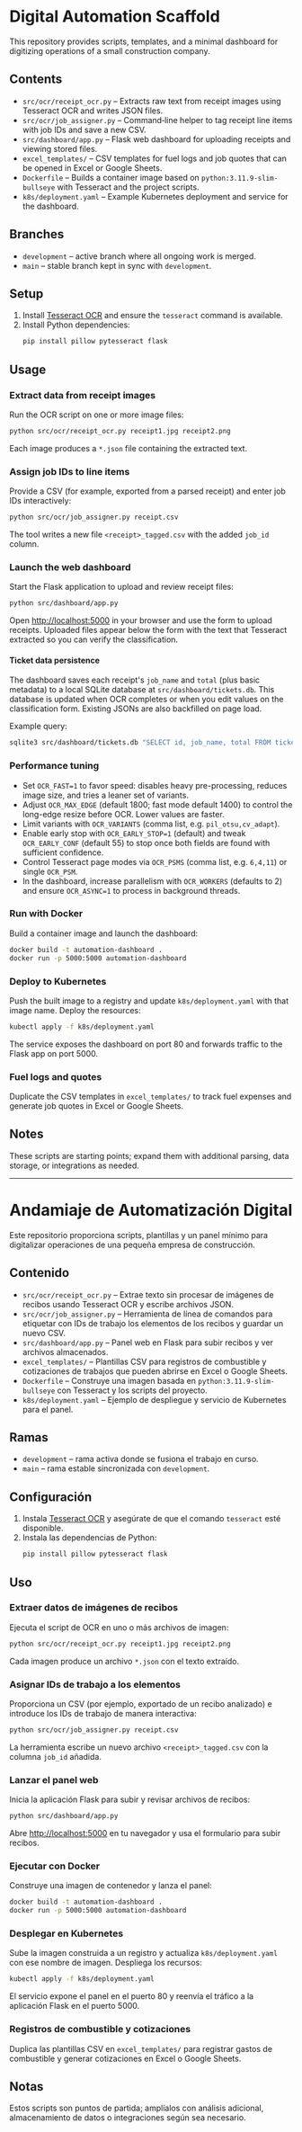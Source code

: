 # Digital Automation Scaffold

This repository provides scripts, templates, and a minimal dashboard for digitizing operations of a small construction company.

## Contents
- `src/ocr/receipt_ocr.py` – Extracts raw text from receipt images using Tesseract OCR and writes JSON files.
- `src/ocr/job_assigner.py` – Command‑line helper to tag receipt line items with job IDs and save a new CSV.
- `src/dashboard/app.py` – Flask web dashboard for uploading receipts and viewing stored files.
- `excel_templates/` – CSV templates for fuel logs and job quotes that can be opened in Excel or Google Sheets.
- `Dockerfile` – Builds a container image based on `python:3.11.9-slim-bullseye` with Tesseract and the project scripts.
- `k8s/deployment.yaml` – Example Kubernetes deployment and service for the dashboard.

## Branches
- `development` – active branch where all ongoing work is merged.
- `main` – stable branch kept in sync with `development`.

## Setup
1. Install [Tesseract OCR](https://tesseract-ocr.github.io/) and ensure the `tesseract` command is available.
2. Install Python dependencies:
   ```bash
   pip install pillow pytesseract flask
   ```

## Usage
### Extract data from receipt images
Run the OCR script on one or more image files:
```bash
python src/ocr/receipt_ocr.py receipt1.jpg receipt2.png
```
Each image produces a `*.json` file containing the extracted text.

### Assign job IDs to line items
Provide a CSV (for example, exported from a parsed receipt) and enter job IDs interactively:
```bash
python src/ocr/job_assigner.py receipt.csv
```
The tool writes a new file `<receipt>_tagged.csv` with the added `job_id` column.

### Launch the web dashboard
Start the Flask application to upload and review receipt files:
```bash
python src/dashboard/app.py
```
Open <http://localhost:5000> in your browser and use the form to upload receipts.
Uploaded files appear below the form with the text that Tesseract extracted so you can verify the classification.

#### Ticket data persistence
The dashboard saves each receipt's `job_name` and `total` (plus basic metadata) to a local SQLite database at `src/dashboard/tickets.db`. This database is updated when OCR completes or when you edit values on the classification form. Existing JSONs are also backfilled on page load.

Example query:

```bash
sqlite3 src/dashboard/tickets.db "SELECT id, job_name, total FROM tickets ORDER BY updated_at DESC LIMIT 20;"
```

### Performance tuning
- Set `OCR_FAST=1` to favor speed: disables heavy pre-processing, reduces image size, and tries a leaner set of variants.
- Adjust `OCR_MAX_EDGE` (default 1800; fast mode default 1400) to control the long-edge resize before OCR. Lower values are faster.
- Limit variants with `OCR_VARIANTS` (comma list, e.g. `pil_otsu,cv_adapt`).
- Enable early stop with `OCR_EARLY_STOP=1` (default) and tweak `OCR_EARLY_CONF` (default 55) to stop once both fields are found with sufficient confidence.
- Control Tesseract page modes via `OCR_PSMS` (comma list, e.g. `6,4,11`) or single `OCR_PSM`.
- In the dashboard, increase parallelism with `OCR_WORKERS` (defaults to 2) and ensure `OCR_ASYNC=1` to process in background threads.

### Run with Docker
Build a container image and launch the dashboard:
```bash
docker build -t automation-dashboard .
docker run -p 5000:5000 automation-dashboard
```

### Deploy to Kubernetes
Push the built image to a registry and update `k8s/deployment.yaml` with that image name. Deploy the resources:

```bash
kubectl apply -f k8s/deployment.yaml
```

The service exposes the dashboard on port 80 and forwards traffic to the Flask app on port 5000.

### Fuel logs and quotes
Duplicate the CSV templates in `excel_templates/` to track fuel expenses and generate job quotes in Excel or Google Sheets.

## Notes
These scripts are starting points; expand them with additional parsing, data storage, or integrations as needed.

----------

# Andamiaje de Automatización Digital

Este repositorio proporciona scripts, plantillas y un panel mínimo para digitalizar operaciones de una pequeña empresa de construcción.

## Contenido
- `src/ocr/receipt_ocr.py` – Extrae texto sin procesar de imágenes de recibos usando Tesseract OCR y escribe archivos JSON.
- `src/ocr/job_assigner.py` – Herramienta de línea de comandos para etiquetar con IDs de trabajo los elementos de los recibos y guardar un nuevo CSV.
- `src/dashboard/app.py` – Panel web en Flask para subir recibos y ver archivos almacenados.
- `excel_templates/` – Plantillas CSV para registros de combustible y cotizaciones de trabajos que pueden abrirse en Excel o Google Sheets.
- `Dockerfile` – Construye una imagen basada en `python:3.11.9-slim-bullseye` con Tesseract y los scripts del proyecto.
- `k8s/deployment.yaml` – Ejemplo de despliegue y servicio de Kubernetes para el panel.

## Ramas
- `development` – rama activa donde se fusiona el trabajo en curso.
- `main` – rama estable sincronizada con `development`.

## Configuración
1. Instala [Tesseract OCR](https://tesseract-ocr.github.io/) y asegúrate de que el comando `tesseract` esté disponible.
2. Instala las dependencias de Python:
   ```bash
   pip install pillow pytesseract flask
   ```

## Uso
### Extraer datos de imágenes de recibos
Ejecuta el script de OCR en uno o más archivos de imagen:
```bash
python src/ocr/receipt_ocr.py receipt1.jpg receipt2.png
```
Cada imagen produce un archivo `*.json` con el texto extraído.

### Asignar IDs de trabajo a los elementos
Proporciona un CSV (por ejemplo, exportado de un recibo analizado) e introduce los IDs de trabajo de manera interactiva:
```bash
python src/ocr/job_assigner.py receipt.csv
```
La herramienta escribe un nuevo archivo `<receipt>_tagged.csv` con la columna `job_id` añadida.

### Lanzar el panel web
Inicia la aplicación Flask para subir y revisar archivos de recibos:
```bash
python src/dashboard/app.py
```
Abre <http://localhost:5000> en tu navegador y usa el formulario para subir recibos.

### Ejecutar con Docker
Construye una imagen de contenedor y lanza el panel:
```bash
docker build -t automation-dashboard .
docker run -p 5000:5000 automation-dashboard
```

### Desplegar en Kubernetes
Sube la imagen construida a un registro y actualiza `k8s/deployment.yaml` con ese nombre de imagen. Despliega los recursos:
```bash
kubectl apply -f k8s/deployment.yaml
```
El servicio expone el panel en el puerto 80 y reenvía el tráfico a la aplicación Flask en el puerto 5000.

### Registros de combustible y cotizaciones
Duplica las plantillas CSV en `excel_templates/` para registrar gastos de combustible y generar cotizaciones en Excel o Google Sheets.

## Notas
Estos scripts son puntos de partida; amplíalos con análisis adicional, almacenamiento de datos o integraciones según sea necesario.

